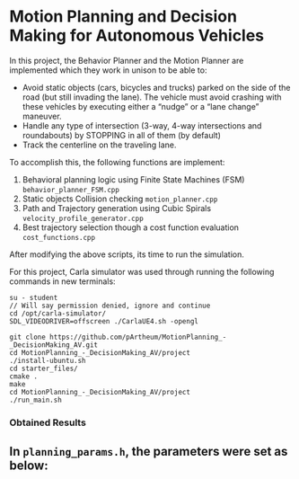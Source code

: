 # Motion Planning and Decision Making for Autonomous Vehicles

In this project, the Behavior Planner and the Motion Planner are implemented which they work in unison to be able to:
* Avoid static objects (cars, bicycles and trucks) parked on the side of the road (but still invading the lane). The vehicle must avoid crashing with these vehicles by executing either a “nudge” or a “lane change” maneuver.
* Handle any type of intersection (3-way,  4-way intersections and roundabouts) by STOPPING in all of them (by default)
* Track the centerline on the traveling lane.

To accomplish this, the following functions are implement:

1) Behavioral planning logic using Finite State Machines (FSM) `behavior_planner_FSM.cpp` 
2) Static objects Collision checking `motion_planner.cpp`
3) Path and Trajectory generation using Cubic Spirals `velocity_profile_generator.cpp`
4) Best trajectory selection though a cost function evaluation `cost_functions.cpp`

After modifying the above scripts, its time to run the simulation.

For this project, Carla simulator was used through running the following commands in new terminals:
```
su - student
// Will say permission denied, ignore and continue 
cd /opt/carla-simulator/
SDL_VIDEODRIVER=offscreen ./CarlaUE4.sh -opengl
```
```
git clone https://github.com/pArtheum/MotionPlanning_-_DecisionMaking_AV.git
cd MotionPlanning_-_DecisionMaking_AV/project
./install-ubuntu.sh
cd starter_files/
cmake .
make
cd MotionPlanning_-_DecisionMaking_AV/project
./run_main.sh
```

### Obtained Results
In `planning_params.h`, the parameters were set as below:
- 
